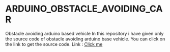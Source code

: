 # ARDUINO_OBSTACLE_AVOIDING_CAR
Obstacle avoiding arduino based vehicle
In this repository i have given only the source code of obstacle avoiding arduino base vehicle.
You can click on the link to get the source code.
Link : [Click me](https://github.com/Psingh12354/ARDUINO_OBSTACLE_AVOIDING_CAR/tree/master/https:/github.com/Psingh12354)
